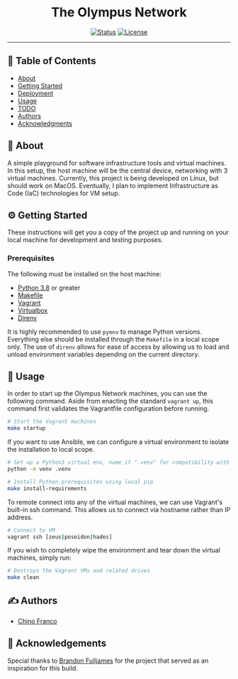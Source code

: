 <h1 align="center">The Olympus Network</h1>

<div align="center">

[![Status](https://img.shields.io/badge/status-active-success.svg)]()
[![License](https://img.shields.io/badge/license-MIT-blue.svg)](./LICENSE.md)

</div>

---

## 📝 Table of Contents

- [About](#about)
- [Getting Started](#getting_started)
- [Deployment](#deployment)
- [Usage](#usage)
- [TODO](./TODO.md)
- [Authors](#authors)
- [Acknowledgments](#acknowledgements)

## 🔎 About <a name = "about"></a>

A simple playground for software infrastructure tools and virtual machines. In this setup, the host machine will be the central device, networking with 3 virtual machines. Currently, this project is being developed on Linux, but should work on MacOS. Eventually, I plan to implement Infrastructure as Code (IaC) technologies for VM setup.

## ⚙️ Getting Started <a name = "getting_started"></a>

These instructions will get you a copy of the project up and running on your local machine for development and testing purposes.

### Prerequisites

The following must be installed on the host machine:

- [Python 3.8](https://github.com/pyenv/pyenv) or greater
- [Makefile](https://www.gnu.org/software/make/manual/make.html)
- [Vagrant](https://www.vagrantup.com/downloads)
- [Virtualbox](https://www.virtualbox.org/wiki/Downloads)
- [Direnv](https://github.com/direnv/direnv)

It is highly recommended to use `pyenv` to manage Python versions. Everything else should be installed through the `Makefile` in a local scope only. The use of `direnv` allows for ease of access by allowing us to load and unload environment variables depending on the current directory.

## 🚀 Usage <a name="usage"></a>

In order to start up the Olympus Network machines, you can use the following command. Aside from enacting the standard `vagrant up`, this command first validates the Vagrantfile configuration before running.

```bash
# Start the Vagrant machines
make startup
```

If you want to use Ansible, we can configure a virtual environment to isolate the installation to local scope.

```bash
# Set up a Python3 virtual env, name it ".venv" for compatibility with the Makefile
python -m venv .venv

# Install Python prerequisites using local pip
make install-requirements
```

To remote connect into any of the virtual machines, we can use Vagrant's built-in ssh command. This allows us to connect via hostname rather than IP address.

```bash
# Connect to VM
vagrant ssh [zeus|poseidon|hades]
```

If you wish to completely wipe the environment and tear down the virtual machines, simply run:

```bash
# Destroys the Vagrant VMs and related drives
make clean
```

## ✍️ Authors <a name = "authors"></a>

- [Chino Franco](https://github.com/jgfranco17)

## 🎉 Acknowledgements <a name = "acknowledgements"></a>

Special thanks to [Brandon Fulljames](https://github.com/Evertras) for the project that served as an inspiration for this build.
